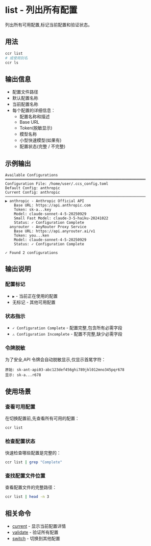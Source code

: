 # list - 列出所有配置

列出所有可用配置,标记当前配置和验证状态。

## 用法

```bash
ccr list
# 或使用别名
ccr ls
```

## 输出信息

- 配置文件路径
- 默认配置名称
- 当前配置名称
- 每个配置的详细信息：
  - 配置名称和描述
  - Base URL
  - Token(脱敏显示)
  - 模型名称
  - 小型快速模型(如果有)
  - 配置状态(完整 / 不完整)

## 示例输出

```
Available Configurations
════════════════════════════════════════════════════════════════
Configuration File: /home/user/.ccs_config.toml
Default Config: anthropic
Current Config: anthropic
────────────────────────────────────────────────────────────────
▶ anthropic - Anthropic Official API
    Base URL: https://api.anthropic.com
    Token: sk-a...key
    Model: claude-sonnet-4-5-20250929
    Small Fast Model: claude-3-5-haiku-20241022
    Status: ✓ Configuration Complete
  anyrouter - AnyRouter Proxy Service
    Base URL: https://api.anyrouter.ai/v1
    Token: you...ken
    Model: claude-sonnet-4-5-20250929
    Status: ✓ Configuration Complete

✓ Found 2 configurations
```

## 输出说明

### 配置标记

- `▶` - 当前正在使用的配置
- 无标记 - 其他可用配置

### 状态指示

- `✓ Configuration Complete` - 配置完整,包含所有必需字段
- `⚠ Configuration Incomplete` - 配置不完整,缺少必需字段

### 令牌脱敏

为了安全,API 令牌会自动脱敏显示,仅显示首尾字符：

```
原始: sk-ant-api03-abc123def456ghi789jkl012mno345pqr678
显示: sk-a...r678
```

## 使用场景

### 查看可用配置

在切换配置前,先查看所有可用的配置：

```bash
ccr list
```

### 检查配置状态

快速检查哪些配置是完整的：

```bash
ccr list | grep "Complete"
```

### 查找配置文件位置

查看配置文件的完整路径：

```bash
ccr list | head -n 3
```

## 相关命令

- [current](./current) - 显示当前配置详情
- [validate](./validate) - 验证所有配置
- [switch](./switch) - 切换到其他配置
